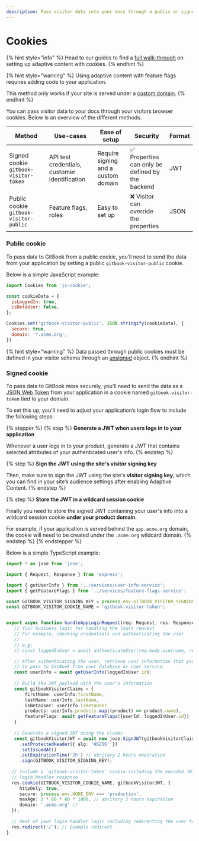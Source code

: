 ```yaml
---
description: Pass visitor data into your docs through a public or signed cookie.
---
```


# Cookies

{% hint style="info" %}
Head to our guides to find a [full walk-through](https://app.gitbook.com/s/LBGJKQic7BQYBXmVSjy0/docs-personalization-and-authentication/setting-up-adaptive-content) on setting up adaptive content with cookies.
{% endhint %}

{% hint style="warning" %}
Using adaptive content with feature flags requires adding code to your application.

This method only works if your site is served under a [custom domain](../../custom-domain.md).
{% endhint %}

You can pass visitor data to your docs through your visitors browser cookies. Below is an overview of the different methods.

<table data-full-width="false"><thead><tr><th width="335.125">Method</th><th width="266.6015625">Use-cases</th><th width="206.58984375">Ease of setup</th><th width="202">Security</th><th>Format</th></tr></thead><tbody><tr><td>Signed cookie <code>gitbook-visitor-token</code></td><td>API test credentials, customer identification</td><td>Require signing and a custom domain</td><td><span data-gb-custom-inline data-tag="emoji" data-code="2705">✅</span> Properties can only be defined by the backend</td><td>JWT</td></tr><tr><td>Public cookie <code>gitbook-visitor-public</code></td><td>Feature flags, roles</td><td>Easy to set up</td><td><span data-gb-custom-inline data-tag="emoji" data-code="274c">❌</span> Visitor can override the properties</td><td>JSON</td></tr></tbody></table>

### Public cookie

To pass data to GitBook from a public cookie, you’ll need to send the data from your application by setting a public `gitbook-visitor-public` cookie.

Below is a simple JavaScript example:

```javascript
import Cookies from 'js-cookie';

const cookieData = {
  isLoggedIn: true,
  isBetaUser: false,
};

Cookies.set('gitbook-visitor-public', JSON.stringify(cookieData), {
  secure: true,
  domain: '*.acme.org',
})
```

{% hint style="warning" %}
Data passed through public cookies must be defined in your visitor schema through an [unsigned](https://gitbook.com/docs/publishing-documentation/adaptive-content/enabling-adaptive-content#setting-unsigned-claims) object.
{% endhint %}

### Signed cookie

To pass data to GitBook more securely, you’ll need to send the data as a [JSON Web Token](https://jwt.io/introduction) from your application in a cookie named `gitbook-visitor-token` tied to your domain.

To set this up, you'll need to adjust your application’s login flow to include the following steps:

{% stepper %}
{% step %}
**Generate a JWT when users logs in to your application**

Whenever a user logs in to your product, generate a JWT that contains selected attributes of your authenticated user's info.
{% endstep %}

{% step %}
**Sign the JWT using the site's visitor signing key**

Then, make sure to sign the JWT using the site's **visitor signing key**, which you can find in your site’s audience settings after enabling Adaptive Content.
{% endstep %}

{% step %}
**Store the JWT in a wildcard session cookie**

Finally you need to store the signed JWT containing your user's info into a wildcard session cookie **under your product domain**.

For example, if your application is served behind the `app.acme.org` domain, the cookie will need to be created under the `.acme.org` wildcard domain.
{% endstep %}
{% endstepper %}

Below is a simple TypeScript example:

```typescript
import * as jose from 'jose';

import { Request, Response } from 'express';

import { getUserInfo } from '../services/user-info-service';
import { getFeatureFlags } from '../services/feature-flags-service';

const GITBOOK_VISITOR_SIGNING_KEY = process.env.GITBOOK_VISITOR_SIGNING_KEY;
const GITBOOK_VISITOR_COOKIE_NAME = 'gitbook-visitor-token';


export async function handleAppLoginRequest(req: Request, res: Response) {
   // Your business logic for handling the login request
   // For example, checking credentials and authenticating the user
   //
   // e,g:
   // const loggedInUser = await authenticateUser(req.body.username, req.body.password);

   // After authenticating the user, retrieve user information that you wish
   // to pass to GitBook from your database or user service.
   const userInfo = await getUserInfo(loggedInUser.id);
      
   // Build the JWT payload with the user's information
   const gitbookVisitorClaims = {
       firstName: userInfo.firstName,
       lastName: userInfo.lastName,
       isBetaUser: userInfo.isBetaUser
       products: userInfo.products.map((product) => product.name),
       featureFlags: await getFeatureFlags({userId: loggedInUser.id})
   }
   
   // Generate a signed JWT using the claims
   const gitbookVisitorJWT = await new jose.SignJWT(gitbookVisitorClaims)
     .setProtectedHeader({ alg: 'HS256' })
     .setIssuedAt()
     .setExpirationTime('2h') // abritary 2 hours expiration
     .sign(GITBOOK_VISITOR_SIGNING_KEY);
     
  // Include a `gitbook-visitor-token` cookie including the encoded JWT in your
  // login handler response
  res.cookie(GITBOOK_VISITOR_COOKIE_NAME, gitbookVisitorJWT, {
     httpOnly: true,
     secure: process.env.NODE_ENV === 'production',
     maxAge: 2 * 60 * 60 * 1000, // abritary 2 hours expiration
     domain: '.acme.org' //
  });
  
  // Rest of your login handler logic including redirecting the user to your app
  res.redirect('/'); // Example redirect
}
```
